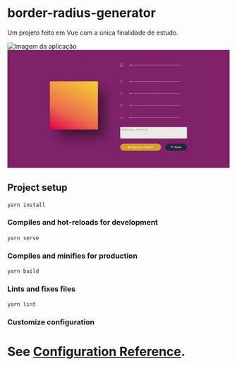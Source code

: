 # border-radius-generator
Um projeto feito em Vue com a única finalidade de estudo.

![Imagem da aplicação](https://github.com/AlessandroRodrigo/border-radius-generator/tree/master/src/assets/printTela.png)
![Imagem da aplicação](src/assets/printTela.png)

## Project setup
```
yarn install
```

### Compiles and hot-reloads for development
```
yarn serve
```

### Compiles and minifies for production
```
yarn build
```

### Lints and fixes files
```
yarn lint
```

### Customize configuration
See [Configuration Reference](https://cli.vuejs.org/config/).
=======

